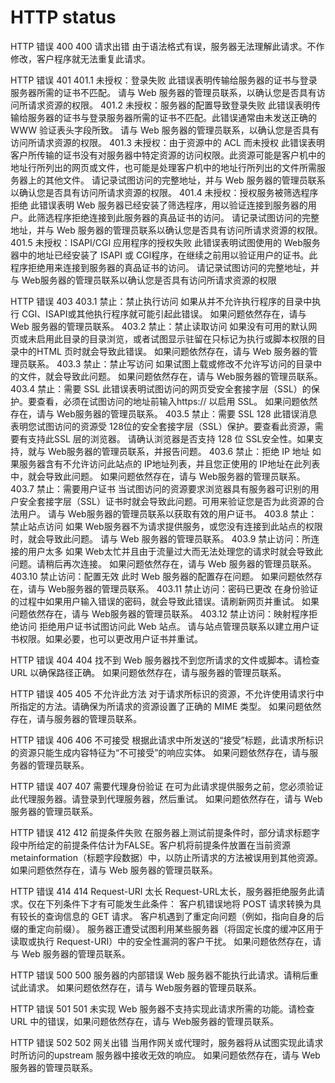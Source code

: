 # HTTP status

HTTP 错误 400
400 请求出错
由于语法格式有误，服务器无法理解此请求。不作修改，客户程序就无法重复此请求。

HTTP 错误 401
401.1 未授权：登录失败
此错误表明传输给服务器的证书与登录服务器所需的证书不匹配。
请与 Web 服务器的管理员联系，以确认您是否具有访问所请求资源的权限。
401.2 未授权：服务器的配置导致登录失败
此错误表明传输给服务器的证书与登录服务器所需的证书不匹配。此错误通常由未发送正确的 WWW 验证表头字段所致。
请与 Web 服务器的管理员联系，以确认您是否具有访问所请求资源的权限。
401.3 未授权：由于资源中的 ACL 而未授权
此错误表明客户所传输的证书没有对服务器中特定资源的访问权限。此资源可能是客户机中的地址行所列出的网页或文件，也可能是处理客户机中的地址行所列出的文件所需服务器上的其他文件。
请记录试图访问的完整地址，并与 Web 服务器的管理员联系以确认您是否具有访问所请求资源的权限。
401.4 未授权：授权服务被筛选程序拒绝
此错误表明 Web 服务器已经安装了筛选程序，用以验证连接到服务器的用户。此筛选程序拒绝连接到此服务器的真品证书的访问。
请记录试图访问的完整地址，并与 Web 服务器的管理员联系以确认您是否具有访问所请求资源的权限。
401.5 未授权：ISAPI/CGI 应用程序的授权失败
此错误表明试图使用的 Web服务器中的地址已经安装了 ISAPI 或 CGI程序，在继续之前用以验证用户的证书。此程序拒绝用来连接到服务器的真品证书的访问。
请记录试图访问的完整地址，并与 Web服务器的管理员联系以确认您是否具有访问所请求资源的权限

HTTP 错误 403
403.1 禁止：禁止执行访问
如果从并不允许执行程序的目录中执行 CGI、ISAPI或其他执行程序就可能引起此错误。
如果问题依然存在，请与 Web 服务器的管理员联系。
403.2 禁止：禁止读取访问
如果没有可用的默认网页或未启用此目录的目录浏览，或者试图显示驻留在只标记为执行或脚本权限的目录中的HTML 页时就会导致此错误。
如果问题依然存在，请与 Web 服务器的管理员联系。
403.3 禁止：禁止写访问
如果试图上载或修改不允许写访问的目录中的文件，就会导致此问题。
如果问题依然存在，请与 Web服务器的管理员联系。
403.4 禁止：需要 SSL
此错误表明试图访问的网页受安全套接字层（SSL）的保护。要查看，必须在试图访问的地址前输入https:// 以启用 SSL。
如果问题依然存在，请与 Web服务器的管理员联系。
403.5 禁止：需要 SSL 128
此错误消息表明您试图访问的资源受 128位的安全套接字层（SSL）保护。要查看此资源，需要有支持此SSL 层的浏览器。
请确认浏览器是否支持 128 位 SSL安全性。如果支持，就与 Web服务器的管理员联系，并报告问题。
403.6 禁止：拒绝 IP 地址
如果服务器含有不允许访问此站点的 IP地址列表，并且您正使用的 IP地址在此列表中，就会导致此问题。
如果问题依然存在，请与 Web服务器的管理员联系。
403.7 禁止：需要用户证书
当试图访问的资源要求浏览器具有服务器可识别的用户安全套接字层（SSL）证书时就会导致此问题。可用来验证您是否为此资源的合法用户。
请与 Web服务器的管理员联系以获取有效的用户证书。
403.8 禁止：禁止站点访问
如果 Web服务器不为请求提供服务，或您没有连接到此站点的权限时，就会导致此问题。
请与 Web 服务器的管理员联系。
403.9 禁止访问：所连接的用户太多
如果 Web太忙并且由于流量过大而无法处理您的请求时就会导致此问题。请稍后再次连接。
如果问题依然存在，请与 Web 服务器的管理员联系。
403.10 禁止访问：配置无效
此时 Web 服务器的配置存在问题。
如果问题依然存在，请与 Web服务器的管理员联系。
403.11 禁止访问：密码已更改
在身份验证的过程中如果用户输入错误的密码，就会导致此错误。请刷新网页并重试。
如果问题依然存在，请与 Web服务器的管理员联系。
403.12 禁止访问：映射程序拒绝访问
拒绝用户证书试图访问此 Web 站点。
请与站点管理员联系以建立用户证书权限。如果必要，也可以更改用户证书并重试。

HTTP 错误 404
404 找不到
Web 服务器找不到您所请求的文件或脚本。请检查URL 以确保路径正确。
如果问题依然存在，请与服务器的管理员联系。

HTTP 错误 405
405 不允许此方法
对于请求所标识的资源，不允许使用请求行中所指定的方法。请确保为所请求的资源设置了正确的 MIME 类型。
如果问题依然存在，请与服务器的管理员联系。

HTTP 错误 406
406 不可接受
根据此请求中所发送的“接受”标题，此请求所标识的资源只能生成内容特征为“不可接受”的响应实体。
如果问题依然存在，请与服务器的管理员联系。

HTTP 错误 407
407 需要代理身份验证
在可为此请求提供服务之前，您必须验证此代理服务器。请登录到代理服务器，然后重试。
如果问题依然存在，请与 Web 服务器的管理员联系。

HTTP 错误 412
412 前提条件失败
在服务器上测试前提条件时，部分请求标题字段中所给定的前提条件估计为FALSE。客户机将前提条件放置在当前资源 metainformation（标题字段数据）中，以防止所请求的方法被误用到其他资源。
如果问题依然存在，请与 Web 服务器的管理员联系。

HTTP 错误 414
414 Request-URI 太长
Request-URL太长，服务器拒绝服务此请求。仅在下列条件下才有可能发生此条件：
客户机错误地将 POST 请求转换为具有较长的查询信息的 GET 请求。
客户机遇到了重定向问题（例如，指向自身的后缀的重定向前缀）。
服务器正遭受试图利用某些服务器（将固定长度的缓冲区用于读取或执行 Request-URI）中的安全性漏洞的客户干扰。
如果问题依然存在，请与 Web 服务器的管理员联系。

HTTP 错误 500
500 服务器的内部错误
Web 服务器不能执行此请求。请稍后重试此请求。
如果问题依然存在，请与 Web服务器的管理员联系。

HTTP 错误 501
501 未实现
Web 服务器不支持实现此请求所需的功能。请检查URL 中的错误，如果问题依然存在，请与 Web服务器的管理员联系。

HTTP 错误 502
502 网关出错
当用作网关或代理时，服务器将从试图实现此请求时所访问的upstream 服务器中接收无效的响应。
如果问题依然存在，请与 Web服务器的管理员联系。